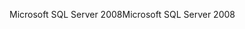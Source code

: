 <span data-ttu-id="10bef-101">Microsoft SQL Server 2008</span><span class="sxs-lookup"><span data-stu-id="10bef-101">Microsoft SQL Server 2008</span></span>